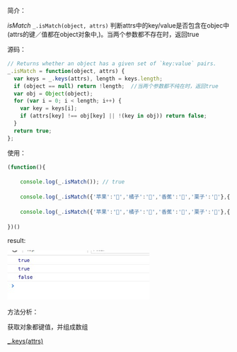 简介：

*isMatch* `_.isMatch(object, attrs)`
判断attrs中的key/value是否包含在objec中(attrs的键／值都在object对象中,)。当两个参数都不存在时，返回true

源码：

```js
// Returns whether an object has a given set of `key:value` pairs.
_.isMatch = function(object, attrs) {
  var keys = _.keys(attrs), length = keys.length;
  if (object == null) return !length;  //当两个参数都不纯在时，返回true
  var obj = Object(object);
  for (var i = 0; i < length; i++) {
    var key = keys[i];
    if (attrs[key] !== obj[key] || !(key in obj)) return false;
  }
  return true;
};

```

使用：

```js
(function(){

    console.log(_.isMatch()); // true

    console.log(_.isMatch({'苹果':'🍎','橘子':'🍊','香蕉':'🍌','栗子':'🌰'},{'香蕉':'🍌','栗子':'🌰'})); //true

    console.log(_.isMatch({'苹果':'🍎','橘子':'🍊','香蕉':'🍌','栗子':'🌰'},{'香':'🍌','栗子':'🌰'})); //false

})()

```

result:

![each](./isMatch.png)

方法分析：

获取对象都键值，并组成数组

[_.keys(attrs)](../keys)
